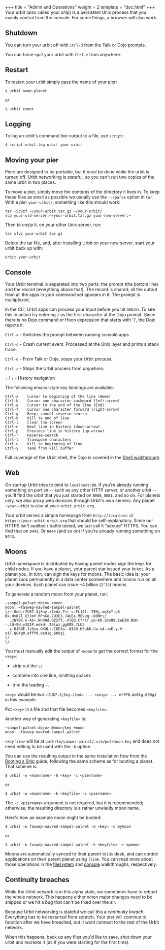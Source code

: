 +++
title = "Admin and Operations"
weight = 2
template = "doc.html"
+++
Your urbit (also called your _ship_) is a persistent Unix process that you
mainly control from the console. For some things, a browser will also work.

## Shutdown

You can turn your urbit off with `Ctrl-d` from the Talk or Dojo prompts.

You can force-quit your urbit with `Ctrl-z` from anywhere.

## Restart

To restart your urbit simply pass the name of your pier:

```
$ urbit some-planet
```

or

```
$ urbit comet
```

## Logging

To log an urbit's command line output to a file, use `script`:

```
$ script urbit.log urbit your-urbit
```

## Moving your pier

Piers are designed to be portable, but it _must_ be done while the urbit
is turned off. Urbit networking is stateful, so you can't run two copies
of the same urbit in two places.

To move a pier, simply move the contents of the directory it lives in.
To keep these files as small as possible we usually use the `--sparse`
option in `tar`. With a pier `your-urbit/`, something like this should work:

```
tar -Scvzf ~/your-urbit.tar.gz ~/your-urbit/
scp your-old-server:~/your-urbit.tar.gz your-new-server:~
```

Then to unzip it, on your other Unix server, run:

```
tar xfvz your-urbit.tar.gz
```

Delete the tar file, and, after installing Urbit on your new server,
start your urbit back up with:

```
urbit your-urbit
```

## Console

Your Urbit terminal is separated into two parts: the prompt (the bottom
line) and the record (everything above that). The record is shared; all
the output from all the apps in your command set appears in it. The
prompt is multiplexed.

In the CLI, Urbit apps can process your input before you hit return. To
see this in action try entering `)` as the first character at the Dojo
prompt. Since there is no Dojo command or Hoon expression that starts
with ')', the Dojo rejects it.

`Ctrl-x` - Switches the prompt between running console apps

`Ctrl-c` - Crash current event.  Processed at the Unix layer and prints a stack
trace.

`Ctrl-d` - From Talk or Dojo, stops your Urbit process.

`Ctrl-z` - Stops the Urbit process from _anywhere_.

`↑` / `↓` - History navigation

The following emacs-style key bindings are available:

```
Ctrl-a    Cursor to beginning of the line (Home)
Ctrl-b    Cursor one character backward (left-arrow)
Ctrl-e    Cursor to the end of the line (End)
Ctrl-f    Cursor one character forward (right-arrow)
Ctrl-g    Beep; cancel reverse-search
Ctrl-k    Kill to end of line
Ctrl-l    Clear the screen
Ctrl-n    Next line in history (down-arrow)
Ctrl-p    Previous line in history (up-arrow)
Ctrl-r    Reverse-search
Ctrl-t    Transpose characters
Ctrl-u    Kill to beginning of line
Ctrl-y    Yank from kill buffer
```

Full coverage of the Urbit shell, the Dojo is covered in the
[Shell walkthrough](./docs/using/shell.md).

## Web

On startup Urbit tries to bind to `localhost:80`. If you're already
running something on port `80` -- such as any other HTTP server, or another urbit -- you'll find the urbit
that you just started on `8080`, `8081`, and so on. For planets only, we also proxy web
domains through Urbit's own servers. Any planet `~your-urbit` is also at
`your-urbit.urbit.org`.

Your urbit serves a simple homepage from `http://localhost` or
`https://your-urbit.urbit.org` that should be self-explanatory. Since
our HTTPS isn't audited / battle tested, we just call it "secure" HTTPS.
You can find that on `8443`. Or `8444` (and so on) if you're already
running something on `8443`.

## Moons

Urbit namespace is distributed by having parent nodes sign the keys for child
nodes.  If you have a planet, your parent star issued your ticket.  As a planet
you, in turn, can sign the keys for moons.  The basic idea is: your planet runs
permanently in a data center somewhere and moons run on all your devices.  Each
planet can issue ~4 billion (`2^32`) moons.

To generate a random moon from your planet, run:

```
~sampel-palnet:dojo> +moon
moon: ~faswep-navred-sampel-palnet
\/~.0wd.rZU67.3jSny.z1vda.7sr-s.EL1Jt.-76Nj.ugXxY.g6-Bx.HvKZl.G53oV.hPnXe.7U3E3.J4CEe.MEVuq.~08Nt\/
  .zNT0K.k-Ab~.Nn90d.OZ2fT.-XlQQ.Cfrkf.y6~K0.2Do09.EaE3W.BSK--.5Q~9N.y3QIP.eokH-.T6lwz.gg8MX.7LU5
  x.DJROE.IzQsy.OXOLr.IOE3a.-QI40.H5ukK.Cw-u4.uxE-y.V-o1F.Q84g0.effP0.de01g.600g1
\/                                                                                               \/
```

You must manually edit the output of `+moon` to get
the correct format for the `<key>`:

- strip out the `\/`

- combine into one line, omitting spaces

- trim the leading `~.`

`<key>` would be `0wd.rZU67.3jSny.z1vda ... <snip> ... effP0.de01g.600g1`
in this example.

Put `<key>` in a file and that file becomes `<keyfile>`.

Another way of generating `<keyfile>` is:

```
~sampel-palnet:dojo> @moon/key +moon
moon: ~faswep-navred-sampel-palnet
```

`<keyfile>` will be at `path/to/sampel-palnet/.urb/put/moon.key`
and does not need editing to be used with the `-k` option.

You can use the resulting output in the same installation flow from the
[Booting a Ship](./docs/getting-started/booting-a-ship.md) guide, following the same scheme as for booting a planet. That scheme is:

```
$ urbit -w <moonname> -G <key> -c <piername>
```

or

```
$ urbit -w <moonname> -k <keyfile> -c <piername>
```

The `-c <piername>` argument is not required, but it is recommended; otherwise,
the resulting directory is a rather unwieldy moon name.

Here's how an example moon might be booted:

```
$ urbit -w faswep-navred-sampel-palnet -G <key> -c mymoon
```

or

```
$ urbit -w faswep-navred-sampel-palnet -k <keyfile> -c mymoon
```

Moons are automatically synced to their parent `%kids` desk, and can control
applications on their parent planet using `|link`.  You can read more about
those operations in the [filesystem](./docs/using/filesystem.md) and [console](./docs/using/shell.md)
walkthroughs, respectively.


## Continuity breaches

While the Urbit network is in this alpha state, we sometimes have to
reboot the whole network. This happens either when major changes need
to be shipped or we hit a bug that can't be fixed over the air.

Because Urbit networking is stateful we call this a _continuity breach_.
Everything has to be restarted from scratch. Your pier will continue to
function after we have breached, but it wont connect to the rest of the
Urbit network.

When this happens, back up any files you'd like to save, shut down your
urbit and recreate it (as if you were starting for the first time).
